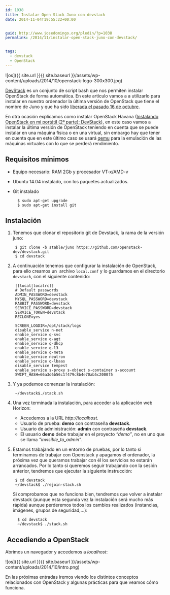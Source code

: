 ```yaml
---
id: 1038
title: Instalar Open Stack Juno con devstack
date: 2014-11-04T19:55:22+00:00


guid: http://www.josedomingo.org/pledin/?p=1038
permalink: /2014/11/instalar-open-stack-juno-con-devstack/


tags:
  - devstack
  - OpenStack
---
```

![os]({{ site.url }}{{ site.baseurl }}/assets/wp-content/uploads/2014/10/openstack-logo-300x300.jpg)

[DevStack](http://devstack.org/) es un conjunto de script bash que nos permiten instalar OpenStack de forma automática. En este artículo vamos a a utilizarlo para instalar en nuestro ordenador la última versión de OpenStack que tiene el nombre de Juno y que ha sido [liberada el pasado 16 de octubre](https://www.openstack.org/software/roadmap/).

En otra ocasión explicamos como instalar OpenStack Havana ([Instalando OpenStack en mi portátil (2ª parte): DevStack](http://www.josedomingo.org/pledin/2014/03/instalando-openstack-en-mi-portatil-2a-parte-devstack/ "Instalando OpenStack en mi portátil (2ª parte): DevStack")), en este caso vamos a instalar la última versión de OpenStack teniendo en cuenta que se puede instalar en una máquina física o en una virtual, sin embargo hay que tener en cuenta que en este último caso se usará [qemu](http://es.wikipedia.org/wiki/QEMU) para la emulación de las máquinas virtuales con lo que se perderá rendimiento.

## Requisitos mínimos 

* Equipo necesario: RAM 2Gb y procesador VT-x/AMD-v
* Ubuntu 14.04 instalado, con los paquetes actualizados.
* Git instalado 

        $ sudo apt-get upgrade
        $ sudo apt-get install git

## Instalación 

1. Tenemos que clonar el repositorio git de Devstack, la rama de la versión juno: 

        $ git clone -b stable/juno https://github.com/openstack-dev/devstack.git
        $ cd devstack 
2. A continuación tenemos que configurar la instalación de OpenStack, para ello creamos un  archivo `local.conf` y lo guardamos en el directorio `devstack`, con el siguiente contenido: 

        [[local|localrc]]
        # Default passwords
        ADMIN_PASSWORD=devstack
        MYSQL_PASSWORD=devstack
        RABBIT_PASSWORD=devstack
        SERVICE_PASSWORD=devstack
        SERVICE_TOKEN=devstack
        RECLONE=yes
        
        SCREEN_LOGDIR=/opt/stack/logs
        disable_service n-net
        enable_service q-svc
        enable_service q-agt
        enable_service q-dhcp
        enable_service q-l3
        enable_service q-meta
        enable_service neutron
        enable_service q-lbaas
        disable_service tempest
        enable_service s-proxy s-object s-container s-account
        SWIFT_HASH=66a3d6b56c1f479c8b4e70ab5c2000f5

3. Y ya podemos comenzar la instalación: 

        ~/devstack$./stack.sh

4. Una vez terminada la instalación, para acceder a la aplicación web Horizon: 
    * Accedemos a la URL _http://localhost_.
    * Usuario de prueba: **demo** con contraseña **devstack**.
    * Usuario de administración: **admin** con contraseña **devstack**.
    * El usuario **demo** debe trabajar en el proyecto _“demo”_, no en uno que se llama _“invisible\_to\_admin”_.

5. Estamos trabajando en un entorno de pruebas, por lo tanto si terminamos de trabajar con Openstack y apagamos el ordenador, la próxima vez que queramos trabajar con él los servicios no estarán arrancados. Por lo tanto si queremos seguir trabajando con la sesión anterior, tendremos que ejecutar la siguiente instrucción: 
         
        $ cd devstack
        ~/devstack$ ./rejoin-stack.sh

    Si comprobamos que no funciona bien, tendremos que volver a instalar devstack (aunque esta segunda vez la instalación será mucho más rápida) aunque perderemos todos los cambios realizados (instancias, imágenes, grupos de seguridad,…):
    
         $ cd devstack
         ~/devstack$ ./stack.sh

##  Accediendo a OpenStack

Abrimos un navegador y accedemos a _localhost_:

![os]({{ site.url }}{{ site.baseurl }}/assets/wp-content/uploads/2014/10/intro.png)

En las próximas entradas iremos viendo los distintos conceptos relacionados con OpenStack y algunas prácticas para que veamos cómo funciona.

